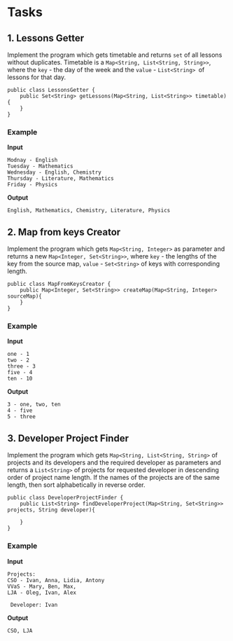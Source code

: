 # Tasks

## 1. Lessons Getter

Implement the program which gets timetable and returns `set` of all lessons without duplicates. Timetable is
a `Map<String, List<String, String>>`, where the `key` - the day of the week and the `value` - `List<String> `of lessons
for that day.

```
public class LessonsGetter {
    public Set<String> getLessons(Map<String, List<String>> timetable){
    }
}
```

### Example

**Input**

```
Modnay - English
Tuesday - Mathematics
Wednesday - English, Chemistry
Thursday - Literature, Mathematics
Friday - Physics
```

**Output**

```
English, Mathematics, Chemistry, Literature, Physics
```

## 2. Map from keys Creator

Implement the program which gets `Map<String, Integer>` as parameter and returns a new `Map<Integer, Set<String>>`,
where `key` - the lengths of the key from the source map, `value` - `Set<String>` of keys with corresponding length.

```
public class MapFromKeysCreator {
    public Map<Integer, Set<String>> createMap(Map<String, Integer> sourceMap){
    }
}
```

### Example

**Input**

```
one - 1
two - 2
three - 3
five - 4
ten - 10
```

**Output**

```
3 - one, two, ten
4 - five
5 - three
```

## 3. Developer Project Finder

Implement the program which gets `Map<String, List<String, String>` of projects and its developers and the required
developer as parameters and returns a `List<String>` of projects for requested developer in descending order of project
name length. If the names of the projects are of the same length, then sort alphabetically in reverse order.

```
public class DeveloperProjectFinder {
    public List<String> findDeveloperProject(Map<String, Set<String>> projects, String developer){

    }
}
```

### Example

**Input**

```
Projects:
CSO - Ivan, Anna, Lidia, Antony
VVaS - Mary, Ben, Max, 
LJA - Oleg, Ivan, Alex
 
 Developer: Ivan
```

**Output**

```
CSO, LJA
```
